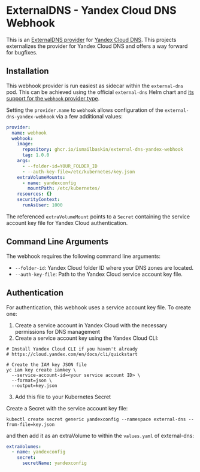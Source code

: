 # ExternalDNS - Yandex Cloud DNS Webhook

This is an [ExternalDNS provider](https://github.com/kubernetes-sigs/external-dns/blob/master/docs/tutorials/webhook-provider.md) for [Yandex Cloud DNS](https://cloud.yandex.com/en/services/dns).
This projects externalizes the provider for Yandex Cloud DNS and offers a way forward for bugfixes.

## Installation

This webhook provider is run easiest as sidecar within the `external-dns` pod. This can be achieved using the official
`external-dns` Helm chart and [its support for the `webhook` provider type]([https://kubernetes-sigs.github.io/external-dns/latest/charts/external-dns/#providers]).

Setting the `provider.name` to `webhook` allows configuration of the
`external-dns-yandex-webhook` via a few additional values:

```yaml
provider:
  name: webhook
  webhook:
    image:
      repository: ghcr.io/ismailbaskin/external-dns-yandex-webhook
      tag: 1.0.0
    args:
      - --folder-id=YOUR_FOLDER_ID
      - --auth-key-file=/etc/kubernetes/key.json
    extraVolumeMounts:
      - name: yandexconfig
        mountPath: /etc/kubernetes/
    resources: {}
    securityContext:
      runAsUser: 1000
```

The referenced `extraVolumeMount` points to a `Secret` containing the service account key file for Yandex Cloud authentication.

## Command Line Arguments

The webhook requires the following command line arguments:

- `--folder-id`: Yandex Cloud folder ID where your DNS zones are located.
- `--auth-key-file`: Path to the Yandex Cloud service account key file.

## Authentication

For authentication, this webhook uses a service account key file. To create one:

1. Create a service account in Yandex Cloud with the necessary permissions for DNS management
2. Create a service account key using the Yandex Cloud CLI:

```shell
# Install Yandex Cloud CLI if you haven't already
# https://cloud.yandex.com/en/docs/cli/quickstart

# Create the IAM key JSON file
yc iam key create iamkey \
  --service-account-id=<your service account ID> \
  --format=json \
  --output=key.json
```

3. Add this file to your Kubernetes Secret

Create a Secret with the service account key file:

```shell
kubectl create secret generic yandexconfig --namespace external-dns --from-file=key.json
```

and then add it as an extraVolume to within the `values.yaml` of external-dns:

```yaml
extraVolumes:
  - name: yandexconfig
    secret:
      secretName: yandexconfig
```
